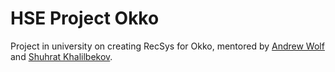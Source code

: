 # HSE Project Okko
Project in university on creating RecSys for Okko, mentored by <a href="https://github.com/5x12" target="_blank">Andrew Wolf</a> and <a href="https://github.com/kshurik" target="_blank">Shuhrat Khalilbekov</a>.
